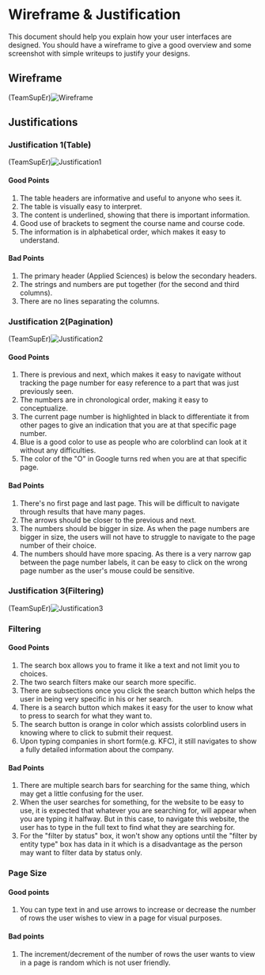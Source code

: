# Wireframe & Justification

This document should help you explain how your user interfaces are designed. You should have a wireframe to give a good overview and some screenshot with simple writeups to justify your designs.

## Wireframe



(TeamSupEr)![Wireframe](assets/wireframe-data-viewer.png)
## Justifications


### Justification 1(Table)


(TeamSupEr)![Justification1](assets/justification-for-data-viewer-wireframe1.png)

#### Good Points

1. The table headers are informative and useful to anyone who sees it. 
2. The table is visually easy to interpret.
3. The content is underlined, showing that there is important information.
4. Good use of brackets to segment the course name and course code.
5. The information is in alphabetical order, which makes it easy to understand. 
#### Bad Points

1. The primary header (Applied Sciences) is below the secondary headers. 
2. The strings and numbers are put together (for the second and third columns).
3. There are no lines separating the columns. 

### Justification 2(Pagination)

(TeamSupEr)![Justification2](assets/justification-for-data-viewer-wireframe2.png)

#### Good Points
1. There is previous and next, which makes it easy to navigate without tracking the page number for easy reference to a part that was just previously seen.
2. The numbers are in chronological order, making it easy to conceptualize.
3. The current page number is highlighted in black to differentiate it from other pages to give an indication that you are at that specific page number. 
4. Blue is a good color to use as people who are colorblind can look at it without any difficulties.
5. The color of the "O" in Google turns red when you are at that specific page. 

#### Bad Points
1. There's no first page and last page. This will be difficult to navigate through results that have many pages.
2. The arrows should be closer to the previous and next.
3. The numbers should be bigger in size. As when the page numbers are bigger in size, the users will not have to struggle to navigate to the page number of their choice.
4. The numbers should have more spacing. As there is a very narrow gap between the page number labels, it can be easy to click on the wrong page number as the user's mouse could be sensitive.
### Justification 3(Filtering)
(TeamSupEr)![Justification3](assets/justification-for-data-viewer-wireframe3.png)
### Filtering
#### Good Points
1. The search box allows you to frame it like a text and not limit you to choices.
2. The two search filters make our search more specific. 
3. There are subsections once you click the search button which helps the user in being very specific in his or her search. 
4. There is a search button which makes it easy for the user to know what to press to search for what they want to.
5. The search button is orange in color which assists colorblind users in knowing where to click to submit their request.
6. Upon typing companies in short form(e.g. KFC), it still navigates to show a fully detailed information about the company. 

#### Bad Points
1. There are multiple search bars for searching for the same thing, which may get a little confusing for the user. 
2. When the user searches for something, for the website to be easy to use, it is expected that whatever you are searching for, will appear when you are typing it halfway. But in this case, to navigate this website, the user has to type in the full text to find what they are searching for. 
3. For the "filter by status" box, it won't show any options until the "filter by entity type" box has data in it which is a disadvantage as the person may want to filter data by status only. 

### Page Size
#### Good points
1. You can type text in and use arrows to increase or decrease the number of rows the user wishes to view in a page for visual purposes. 
#### Bad points
1. The increment/decrement of the number of rows the user wants to view in a page is random which is not user friendly. 